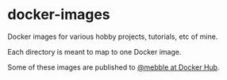 # docker-images

Docker images for various hobby projects, tutorials, etc of mine.

Each directory is meant to map to one Docker image.

Some of these images are published to [@mebble at Docker Hub](https://hub.docker.com/u/mebble).
